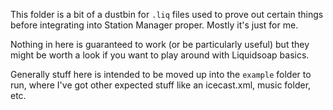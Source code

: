 This folder is a bit of a dustbin for `.liq` files used to prove out certain things before integrating into Station Manager proper. Mostly it's just for me.

Nothing in here is guaranteed to work (or be particularly useful) but they might be worth a look if you want to play around with Liquidsoap basics.

Generally stuff here is intended to be moved up into the `example` folder to run, where I've got other expected stuff like an icecast.xml, music folder, etc.